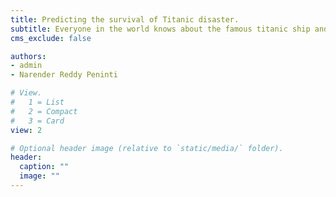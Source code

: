 ```yaml
---
title: Predicting the survival of Titanic disaster.
subtitle: Everyone in the world knows about the famous titanic ship and the disaster. based on the data of the titanic ship we are creating a machine learning model and analyzing the data and the survival of the passengers in the ship.for more [read here] (https://medium.com/@penintinarender/prediciting-the-survival-of-titanic-disaster-87f0cbc6e32f)
cms_exclude: false

authors:
- admin
- Narender Reddy Peninti

# View.
#   1 = List
#   2 = Compact
#   3 = Card
view: 2

# Optional header image (relative to `static/media/` folder).
header:
  caption: ""
  image: ""
---
```

